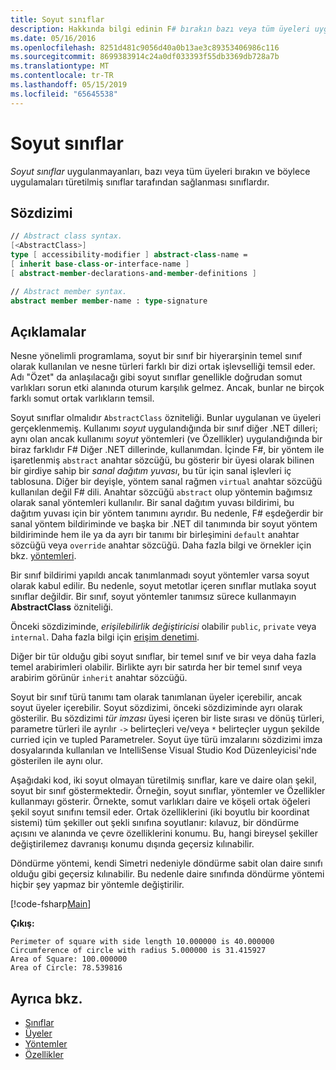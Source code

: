 ```yaml
---
title: Soyut sınıflar
description: Hakkında bilgi edinin F# bırakın bazı veya tüm üyeleri uygulanmayanları sınıflar, soyut ve nesne türleri farklı bir dizi ortak işlevselliği temsil eder.
ms.date: 05/16/2016
ms.openlocfilehash: 8251d481c9056d40a0b13ae3c89353406986c116
ms.sourcegitcommit: 8699383914c24a0df033393f55db3369db728a7b
ms.translationtype: MT
ms.contentlocale: tr-TR
ms.lasthandoff: 05/15/2019
ms.locfileid: "65645538"
---
```

# <a name="abstract-classes"></a>Soyut sınıflar

*Soyut sınıflar* uygulanmayanları, bazı veya tüm üyeleri bırakın ve böylece uygulamaları türetilmiş sınıflar tarafından sağlanması sınıflardır.

## <a name="syntax"></a>Sözdizimi

```fsharp
// Abstract class syntax.
[<AbstractClass>]
type [ accessibility-modifier ] abstract-class-name =
[ inherit base-class-or-interface-name ]
[ abstract-member-declarations-and-member-definitions ]

// Abstract member syntax.
abstract member member-name : type-signature
```

## <a name="remarks"></a>Açıklamalar

Nesne yönelimli programlama, soyut bir sınıf bir hiyerarşinin temel sınıf olarak kullanılan ve nesne türleri farklı bir dizi ortak işlevselliği temsil eder. Adı "Özet" da anlaşılacağı gibi soyut sınıflar genellikle doğrudan somut varlıkları sorun etki alanında oturum karşılık gelmez. Ancak, bunlar ne birçok farklı somut ortak varlıkların temsil.

Soyut sınıflar olmalıdır `AbstractClass` özniteliği. Bunlar uygulanan ve üyeleri gerçeklenmemiş. Kullanımı *soyut* uygulandığında bir sınıf diğer .NET dilleri; aynı olan ancak kullanımı *soyut* yöntemleri (ve Özellikler) uygulandığında bir biraz farklıdır F# Diğer .NET dillerinde, kullanımdan. İçinde F#, bir yöntem ile işaretlenmiş `abstract` anahtar sözcüğü, bu gösterir bir üyesi olarak bilinen bir girdiye sahip bir *sanal dağıtım yuvası*, bu tür için sanal işlevleri iç tablosuna. Diğer bir deyişle, yöntem sanal rağmen `virtual` anahtar sözcüğü kullanılan değil F# dili. Anahtar sözcüğü `abstract` olup yöntemin bağımsız olarak sanal yöntemleri kullanılır. Bir sanal dağıtım yuvası bildirimi, bu dağıtım yuvası için bir yöntem tanımını ayrıdır. Bu nedenle, F# eşdeğerdir bir sanal yöntem bildiriminde ve başka bir .NET dil tanımında bir soyut yöntem bildiriminde hem ile ya da ayrı bir tanımı bir birleşimini `default` anahtar sözcüğü veya `override` anahtar sözcüğü. Daha fazla bilgi ve örnekler için bkz. [yöntemleri](members/methods.md).

Bir sınıf bildirimi yapıldı ancak tanımlanmadı soyut yöntemler varsa soyut olarak kabul edilir. Bu nedenle, soyut metotlar içeren sınıflar mutlaka soyut sınıflar değildir. Bir sınıf, soyut yöntemler tanımsız sürece kullanmayın **AbstractClass** özniteliği.

Önceki sözdiziminde, *erişilebilirlik değiştiricisi* olabilir `public`, `private` veya `internal`. Daha fazla bilgi için [erişim denetimi](access-control.md).

Diğer bir tür olduğu gibi soyut sınıflar, bir temel sınıf ve bir veya daha fazla temel arabirimleri olabilir. Birlikte ayrı bir satırda her bir temel sınıf veya arabirim görünür `inherit` anahtar sözcüğü.

Soyut bir sınıf türü tanımı tam olarak tanımlanan üyeler içerebilir, ancak soyut üyeler içerebilir. Soyut sözdizimi, önceki sözdiziminde ayrı olarak gösterilir. Bu sözdizimi *tür imzası* üyesi içeren bir liste sırası ve dönüş türleri, parametre türleri ile ayrılır `->` belirteçleri ve/veya `*` belirteçler uygun şekilde curried için ve tupled Parametreler. Soyut üye türü imzalarını sözdizimi imza dosyalarında kullanılan ve IntelliSense Visual Studio Kod Düzenleyicisi'nde gösterilen ile aynı olur.

Aşağıdaki kod, iki soyut olmayan türetilmiş sınıflar, kare ve daire olan şekil, soyut bir sınıf göstermektedir. Örneğin, soyut sınıflar, yöntemler ve Özellikler kullanmayı gösterir. Örnekte, somut varlıkları daire ve köşeli ortak öğeleri şekil soyut sınıfını temsil eder. Ortak özelliklerini (iki boyutlu bir koordinat sistemi) tüm şekiller out şekli sınıfına soyutlanır: kılavuz, bir döndürme açısını ve alanında ve çevre özelliklerini konumu. Bu, hangi bireysel şekiller değiştirilemez davranışı konumu dışında geçersiz kılınabilir.

Döndürme yöntemi, kendi Simetri nedeniyle döndürme sabit olan daire sınıfı olduğu gibi geçersiz kılınabilir. Bu nedenle daire sınıfında döndürme yöntemi hiçbir şey yapmaz bir yöntemle değiştirilir.

[!code-fsharp[Main](../../../samples/snippets/fsharp/lang-ref-1/snippet2901.fs)]

**Çıkış:**

```
Perimeter of square with side length 10.000000 is 40.000000
Circumference of circle with radius 5.000000 is 31.415927
Area of Square: 100.000000
Area of Circle: 78.539816
```

## <a name="see-also"></a>Ayrıca bkz.

- [Sınıflar](classes.md)
- [Üyeler](members/index.md)
- [Yöntemler](members/methods.md)
- [Özellikler](members/Properties.md)
